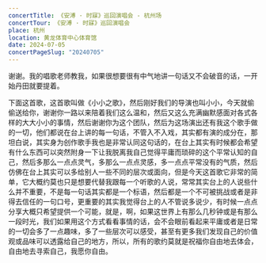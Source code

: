 ```yaml
---
concertTitle: 《安溥 · 时寐》巡回演唱会 - 杭州场
concertTour: 《安溥 · 时寐》巡回演唱会
place: 杭州
location: 黄龙体育中心体育馆
date: 2024-07-05
concertPageSlug: "20240705"
---
```

谢谢。我的唱歌老师教我，如果很想要很有中气地讲一句话又不会破音的话，一开始丹田就要提着。

下面这首歌，这首歌叫做《小小之歌》，然后刚好我们的导演也叫小小，今天就偷偷送给你，谢谢你一路以来陪着我们这么温和，然后又这么充满幽默感面对各式各样的大大小小的事情，然后谢谢你为这个团队，然后为这场演出还有我这个歌手做的一切，他们都说在台上讲的每一句话，不管入不入戏，其实都有演的成分在，那坦白说，其实身为创作歌手我也是非常认同这句话的，在台上其实有时候都会希望有什么东西可以突然附身一下让我脱离我自己觉得平庸而琐碎的这个平常认知的自己，然后多那么一点点灵气，多那么一点点灵感，多一点点平常没有的气质，然后仿佛在台上其实可以多给别人一些不同的层次或面向，但是今天这首歌它非常的简单，它大概约莫也只是想要代替我跟每一个听歌的人说，常常其实台上的人说些什么并不重要，不是每一句话其实都是一个标语，然后都是一个不可被挑战或者是非得去信任的一句口号，更重要的其实我觉得台上的人不管说多说少，有时候一点点分享大概只希望提供一个可能，就是，啊，如果这世界上有那么几秒钟或是有那么一段时光，我们如果用这个方式看看事情的话，会不会眼前看起来平庸或者是日常的一切会多了一点趣味，多了一些层次可以感受，甚至有更多我们发现自己的价值观或品味可以透露给自己的地方，所以，所有的歌约莫就是祝福你自由地去体会，自由地去寻索自己，我愿你自由。